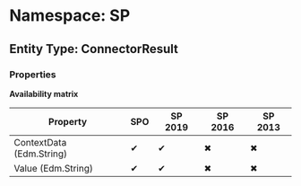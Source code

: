 # Namespace: SP
## Entity Type: ConnectorResult

### Properties

**Availability matrix**

Property | SPO | SP 2019 | SP 2016 | SP 2013
----------|-----|---------|---------|--------
ContextData (Edm.String) | ✔ | ✔ | ✖ | ✖
Value (Edm.String) | ✔ | ✔ | ✖ | ✖


